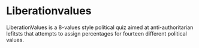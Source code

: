 # Liberationvalues

LiberationValues is a 8-values style political quiz aimed at anti-authoritarian
lefitsts that attempts to assign percentages for fourteen different political
values.
